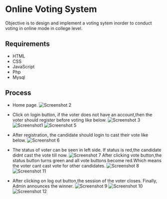 # Online Voting System
Objective is to design and implement a voting sytem inorder to conduct voting in online mode in college level.

## Requirements
- HTML
- CSS
- JavaScript
- Php
- Mysql

## Process
- Home page.
![Screenshot 2](https://user-images.githubusercontent.com/82858526/194687163-072d1f43-2084-4ac8-a4f9-f058836dfc23.png)


- Click on login button, if the voter does not have an account,then the voter should register before voting like below.
![Screenshot 3](https://user-images.githubusercontent.com/82858526/194687225-473397d6-d3b2-4f48-a639-0ba2ecc82da1.png)
![Screenshot1](https://user-images.githubusercontent.com/82858526/194687234-a9bd771d-6118-4c6f-b7e8-71c33b93271f.png)
![Screenshot 5](https://user-images.githubusercontent.com/82858526/194687245-663dcb63-6824-49a9-9a19-0ac1eca1a133.png)


- After registration, the candidate should login to cast their vote like below.
![Screenshot 6](https://user-images.githubusercontent.com/82858526/194687254-34421270-2904-4946-8910-73ebe99447c4.png)



- The status of voter can be seen in left side. If status is red,the candidate didnt cast the vote till now.
![Screenshot 7](https://user-images.githubusercontent.com/82858526/194687260-a39069ca-b844-4523-991b-69b5bbc6f4b6.png)
After clicking vote button,the status button turns green and all vote buttons become red.Which means the voter cant cast vote for other candidates.
![Screenshot 8](https://user-images.githubusercontent.com/82858526/194687283-454013e4-3df0-4659-a2a8-713ddd2fcec0.png)
 ![Screenshot 11](https://user-images.githubusercontent.com/82858526/194687295-94898dbb-8f73-4ea7-82cb-5e73b2055061.png)

- After clicking on log out button,the session of the voter closes.
Finally, Admin announces the winner.
![Screenshot 9](https://user-images.githubusercontent.com/82858526/194687327-b8f163ea-8820-4ee2-bd3b-24eab63eb36b.png)
![Screenshot 10](https://user-images.githubusercontent.com/82858526/194687334-00f2ebe0-e6fe-4eb7-9883-12c5653135e9.png)
![Screenshot 12](https://user-images.githubusercontent.com/82858526/194687343-312135f7-ed32-483f-baa9-8aab0011cc11.png)





